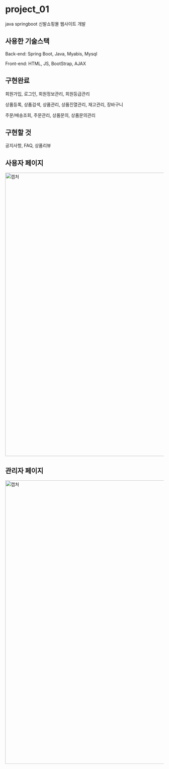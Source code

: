 # project_01
 java springboot 신발쇼핑몰 웹사이트 개발 



## 사용한 기술스택


Back-end: Spring Boot, Java, Myabis, Mysql

Front-end: HTML, JS, BootStrap, AJAX




## 구현완료

회원가입, 로그인, 회원정보관리, 회원등급관리

상품등록, 상품검색, 상품관리, 상품진열관리, 재고관리,  장바구니

주문/배송조회, 주문관리, 상품문의, 상품문의관리


## 구현할 것

공지사항, FAQ, 상품리뷰

## 사용자 페이지
<img width="900" alt="캡처" src="https://user-images.githubusercontent.com/26829633/79899250-81982e00-8447-11ea-810b-cbf3cfedd931.PNG">

## 관리자 페이지
<img width="900" alt="캡처" src="https://user-images.githubusercontent.com/26829633/79899853-54984b00-8448-11ea-8a5f-078b05eec7d5.PNG">
